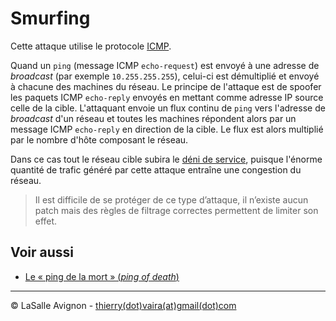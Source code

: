 # Smurfing

Cette attaque utilise le protocole [ICMP](../../reseau/icmp.md).

Quand un `ping` (message ICMP `echo-request`) est envoyé à une adresse de _broadcast_ (par exemple `10.255.255.255`), celui-ci est démultiplié et envoyé à chacune des machines du réseau. Le principe de l'attaque est de spoofer les paquets ICMP `echo-reply` envoyés en mettant comme adresse IP source celle de la cible. L'attaquant envoie un flux continu de `ping` vers l'adresse de _broadcast_ d'un réseau et toutes les machines répondent alors par un message ICMP `echo-reply` en direction de la cible. Le flux est alors multiplié par le nombre d'hôte composant le réseau.

Dans ce cas tout le réseau cible subira le [déni de service](../denial-of-service.md), puisque l'énorme quantité de trafic généré par cette attaque entraîne une congestion du réseau.

> Il est difficile de se protéger de ce type d’attaque, il n’existe aucun patch mais des règles de filtrage correctes permettent de limiter son effet.

## Voir aussi

- [Le « ping de la mort » (_ping of death_)](ping-of-death.md)

---
©️ LaSalle Avignon - [thierry(dot)vaira(at)gmail(dot)com](thierry.vaira@gmail.com)
